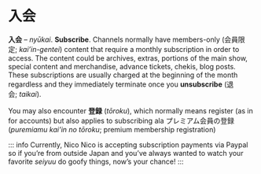 # 入会

**入会** – *nyūkai*. **Subscribe**. Channels normally have members-only (会員限定; *kai’in-gentei*) content that require a monthly subscription in order to access. The content could be archives, extras, portions of the main show, special content and merchandise, advance tickets, chekis, blog posts. These subscriptions are usually charged at the beginning of the month regardless and they immediately terminate once you **unsubscribe** (退会; *taikai*).  
  
You may also encounter **登録** (*tōroku*), which normally means register (as in for accounts) but also applies to subscribing ala プレミアム会員の登録 (*puremiamu kai’in no tōroku*; premium membership registration)

::: info
Currently, Nico Nico is accepting subscription payments via Paypal so if you’re from outside Japan and you’ve always wanted to watch your favorite _seiyuu_ do goofy things, now’s your chance!
:::
